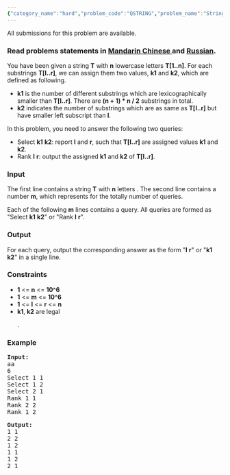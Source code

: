 ```yaml
---
{"category_name":"hard","problem_code":"QSTRING","problem_name":"Stringology is Magic","languages_supported":{"0":"ADA","1":"ASM","2":"BASH","3":"BF","4":"C","5":"C99 strict","6":"CAML","7":"CLOJ","8":"CLPS","9":"CPP 4.3.2","10":"CPP 4.9.2","11":"CPP14","12":"CS2","13":"D","14":"ERL","15":"FORT","16":"FS","17":"GO","18":"HASK","19":"ICK","20":"ICON","21":"JAVA","22":"JS","23":"LISP clisp","24":"LISP sbcl","25":"LUA","26":"NEM","27":"NICE","28":"NODEJS","29":"PAS fpc","30":"PAS gpc","31":"PERL","32":"PERL6","33":"PHP","34":"PIKE","35":"PRLG","36":"PYTH","37":"PYTH 3.4","38":"RUBY","39":"SCALA","40":"SCM guile","41":"SCM qobi","42":"ST","43":"TCL","44":"TEXT","45":"WSPC"},"max_timelimit":"1 - 10","source_sizelimit":50000,"problem_author":"xiaodao","problem_tester":"shangjingbo","date_added":"6-09-2014","tags":{"0":"medium","1":"oct14","2":"suffix","3":"xiaodao"},"editorial_url":"http://discuss.codechef.com/problems/QSTRING","time":{"view_start_date":1413192600,"submit_start_date":1413192600,"visible_start_date":1413192600,"end_date":1735669800},"layout":"problem"}
---
```

<span class="solution-visible-txt">All submissions for this problem are available.</span><h3> Read problems statements in <a target="_blank" href="http://www.codechef.com/download/translated/OCT14/mandarin/QSTRING.pdf">Mandarin Chinese </a> and <a target="_blank" href="http://www.codechef.com/download/translated/OCT14/russian/QSTRING.pdf">Russian</a>.</h3>
<p>You have been given a string <b>T</b> with <b>n</b> lowercase letters <b>T[1..n]</b>. For each substrings <b>T[l..r]</b>, we can assign them two values, <b>k1</b> and <b>k2</b>, which are defined as following.</p>
<ul>
<li><b>k1</b> is the number of different substrings which are lexicographically smaller than <b>T[l..r]</b>. There are <b>(n + 1) * n / 2</b> substrings in total.</li>
<li><b>k2</b> indicates the number of substrings which are as same as <b>T[l..r]</b> but have smaller left subscript than <b>l</b>.</li>
</ul>
<p>
In this problem, you need to answer the following two queries:
</p>
<ul>
<li>Select <b>k1</b> <b>k2</b>: report <b>l</b> and <b>r</b>, such that <b>T[l..r]</b> are assigned values <b>k1</b> and <b>k2</b>.</li>
<li>Rank <b>l</b> <b>r</b>: output the assigned <b>k1</b> and <b>k2</b> of <b>T[l..r]</b>.</li>
</ul>
<h3>Input</h3>
<p>
The first line contains a string <b>T</b> with <b>n</b> letters . The second line contains a number <b>m</b>, which represents for the totally number of queries.
</p>
<p>
Each of the following <b>m</b> lines contains a query. All queries are formed as "Select <b>k1</b> <b>k2</b>" or "Rank <b>l</b> <b>r</b>".
</p>
<h3>Output</h3>
<p>For each query, output the corresponding answer as the form "<b>l</b> <b>r</b>" or "<b>k1</b> <b>k2</b>" in a single line.</p>
<h3>Constraints</h3>
<ul>
<li><b>1</b> &lt;= <b>n</b> &lt;= <b>10^6</b></li>
<li><b>1</b> &lt;= <b>m</b> &lt;= <b>10^6</b></li>
<li><b>1</b> &lt;= <b>l</b> &lt;= <b>r</b> &lt;= <b>n</b></li>
<li><b>k1</b>, <b>k2</b> are legal</li>
<p>.
</p></ul>
<h3>Example</h3>
<pre><b>Input:</b>
aa
6
Select 1 1
Select 1 2
Select 2 1
Rank 1 1
Rank 2 2
Rank 1 2
</pre><pre><b>Output:</b>
1 1
2 2
1 2
1 1
1 2
2 1
</pre>